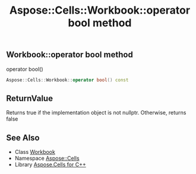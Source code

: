 ﻿---
title: Aspose::Cells::Workbook::operator bool method
linktitle: operator bool
second_title: Aspose.Cells for C++ API Reference
description: 'Aspose::Cells::Workbook::operator bool method. operator bool() in C++.'
type: docs
weight: 400
url: /cpp/aspose.cells/workbook/operator_bool/
---
## Workbook::operator bool method


operator bool()

```cpp
Aspose::Cells::Workbook::operator bool() const
```


## ReturnValue

Returns true if the implementation object is not nullptr. Otherwise, returns false

## See Also

* Class [Workbook](../)
* Namespace [Aspose::Cells](../../)
* Library [Aspose.Cells for C++](../../../)
